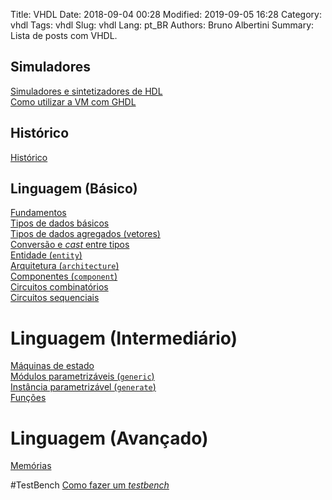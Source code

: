 Title: VHDL
Date: 2018-09-04 00:28
Modified: 2019-09-05 16:28
Category: vhdl
Tags: vhdl
Slug: vhdl
Lang: pt_BR
Authors: Bruno Albertini
Summary: Lista de posts com VHDL.


## Simuladores
[Simuladores e sintetizadores de HDL]({filename}../vhdl/o_simulators_pt.md)  
[Como utilizar a VM com GHDL]({filename}../vhdl/o_vmghdl_pt.md)  

## Histórico
[Histórico]({filename}../vhdl/o_history_pt.md)  

## Linguagem (Básico)
[Fundamentos]({filename}../vhdl/l_fundamentals_pt.md)  
[Tipos de dados básicos]({filename}../vhdl/l_datatypes_pt.md)  
[Tipos de dados agregados (vetores)]({filename}../vhdl/l_array_aggregates_pt.md)  
[Conversão e _cast_ entre tipos]({filename}../vhdl/l_conversion_pt.md)  
[Entidade (`entity`)]({filename}../vhdl/l_entity_pt.md)  
[Arquitetura (`architecture`)]({filename}../vhdl/l_architecture_pt.md)  
[Componentes (`component`)]({filename}../vhdl/l_component_pt.md)  
[Circuitos combinatórios]({filename}../vhdl/g_combinatory_pt.md)  
[Circuitos sequenciais]({filename}../vhdl/g_sequential_pt.md)  


# Linguagem (Intermediário)
[Máquinas de estado]({filename}../vhdl/g_fsm_pt.md)  
[Módulos parametrizáveis (`generic`)]({filename}../vhdl/l_generic_pt.md)  
[Instância parametrizável (`generate`)]({filename}../vhdl/l_generate_pt.md)  
[Funções]({filename}../vhdl/l_functions_pt.md)  

# Linguagem (Avançado)
[Memórias]({filename}../vhdl/b_memory_pt.md)  

#TestBench
[Como fazer um _testbench_]({filename}../vhdl/g_testbench_pt.md)  

